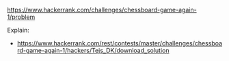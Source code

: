 https://www.hackerrank.com/challenges/chessboard-game-again-1/problem

Explain:

- https://www.hackerrank.com/rest/contests/master/challenges/chessboard-game-again-1/hackers/Tejs_DK/download_solution

